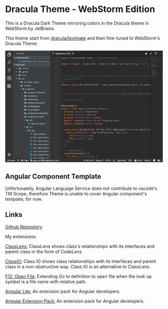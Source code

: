 # Dracula Theme - WebStorm Edition

This is a Dracula Dark Theme mirroring colors in the Dracula theme in WebStorm by JetBrains.

This theme start from [dracula/textmate](https://github.com/dracula/textmate/blob/master/Dracula.tmTheme) and then fine-tuned to WebStorm's Dracula Theme.

![Screenshot](./Screenshot_1.png)

## Angular Component Template

Unfortunately, Angular Language Service does not contribute to vscode's TM Scope, therefore Theme is unable to cover Angular component's template, for now.

## Links

[Github Repository](https://www.github.com/rexebin/dracula)

My extensions:

[ClassLens:](https://marketplace.visualstudio.com/items?itemName=rexebin.classlens) ClassLens shows class's relationships with its interfaces and parent class in the form of CodeLens

[ClassIO:](https://marketplace.visualstudio.com/items?itemName=rexebin.classio) Class IO shows class relationships with its interfaces and parent class in a non-obstructive way. Class IO is an alternative to ClassLens.

[F12: Open File:](https://marketplace.visualstudio.com/items?itemName=rexebin.f12-open-file) Extending Go to definition to open file when the look up symbol is a file name with relative path.

[Angular Lite:](https://marketplace.visualstudio.com/items?itemName=rexebin.angular-lite) An extension pack for Angular developers.

[Angular Extension Pack:](https://marketplace.visualstudio.com/items?itemName=rexebin.angular-extension-pack) An extension pack for Angular developers.
